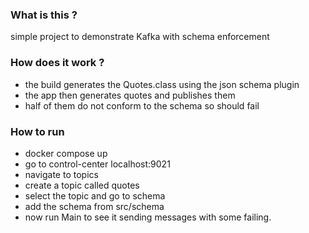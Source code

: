 
### What is this ?

simple project to demonstrate Kafka with schema enforcement

### How does it work ?

- the build generates the Quotes.class using the json schema plugin
- the app then generates quotes and publishes them
- half of them do not conform to the schema so should fail

### How to run

- docker compose up
- go to control-center localhost:9021
- navigate to topics
- create a topic called quotes
- select the topic and go to schema
- add the schema from src/schema
- now run Main to see it sending messages with some failing.